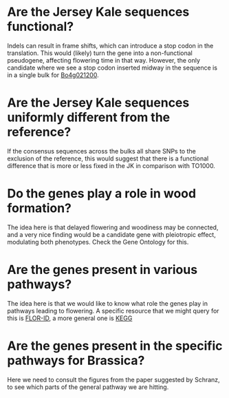 # Are the Jersey Kale sequences functional?

Indels can result in frame shifts, which can introduce a 
stop codon in the translation. This would (likely) turn
the gene into a non-functional pseudogene, affecting
flowering time in that way. However, the only candidate where we 
see a stop codon inserted midway in the sequence is in
a single bulk for [Bo4g021200](Bo4g021200/group-5-NF.fasta).

# Are the Jersey Kale sequences uniformly different from the reference?

If the consensus sequences across the bulks all share SNPs
to the exclusion of the reference, this would suggest that 
there is a functional difference that is more or less fixed
in the JK in comparison with TO1000.

# Do the genes play a role in wood formation?

The idea here is that delayed flowering and woodiness may
be connected, and a very nice finding would be a candidate
gene with pleiotropic effect, modulating both phenotypes.
Check the Gene Ontology for this.

# Are the genes present in various pathways?

The idea here is that we would like to know what role the
genes play in pathways leading to flowering. A specific
resource that we might query for this is
[FLOR-ID](http://www.phytosystems.ulg.ac.be/florid/), a
more general one is
[KEGG](https://www.genome.jp/kegg/pathway.html)

# Are the genes present in the specific pathways for Brassica?

Here we need to consult the figures from the paper suggested
by Schranz, to see which parts of the general pathway we
are hitting.
